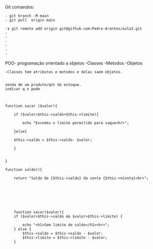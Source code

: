 Git  comandos:

    - git branch -M main
    - git pull  origin main

    -❯ git remote add origin git@github.com:Pedro-Arantes/aula3.git
    -
    -
    -
    -
    -
    -
POO- programação orientado a objetos
    -Classes
    -Metodos
    -Objetos

    -Classes tem atributos e metodos e delas saem objetos.


    venda de um produto/qnt do estoque.
    indicar q n pode



    function sacar ($valor){

        if ($valor>$this->saldo+$this->limite){

            echo "Excedeu o limite permitido para saque<hr>";

        }else{

        $this->saldo = $this->saldo- $valor;

        }


    }

    function saldo(){

        return "Saldo de {$this->saldo} da conta {$this->nConta}<br>";







        function sacar($valor){
        if ($valor>$this->saldo && $valor>$this->limite) {
            
            echo "<h1>Sem limite de saldo</h1><hr>";
        } else {
            $this->saldo = $this->saldo - $valor;
            $this->limite = $this->limite - $valor;
        }